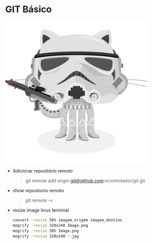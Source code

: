 # GIT Básico
![Git Dev](img/gitstar.png)

+ Adicionar repositório remoto 
    > git remote add origin git@github.com:ocontrolador/git.git
+ show repositorio remoto
    > git remote -v
+ resize image linux terminal
    ````bash
    convert -resize 50% imagem_origem imagem_destino
    mogrify -resize 320x240 Image.png 
    mogrify -resize 50% Image.png
    mogrify -resize 320x240 *.jpg
    ````
